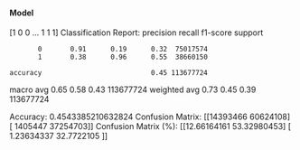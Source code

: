 #### Model
[1 0 0 ... 1 1 1]
Classification Report:
              precision    recall  f1-score   support

           0       0.91      0.19      0.32  75017574
           1       0.38      0.96      0.55  38660150

    accuracy                           0.45 113677724
   macro avg       0.65      0.58      0.43 113677724
weighted avg       0.73      0.45      0.39 113677724

Accuracy: 0.4543385210632824
Confusion Matrix:
[[14393466 60624108]
 [ 1405447 37254703]]
Confusion Matrix (%):
[[12.66164161 53.32980453]
 [ 1.23634337 32.7722105 ]]
